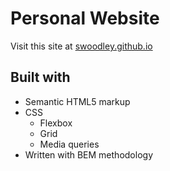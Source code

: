 # Personal Website

Visit this site at [swoodley.github.io](https://swoodley.github.io)

## Built with

- Semantic HTML5 markup
- CSS
    - Flexbox
    - Grid
    - Media queries
 - Written with BEM methodology